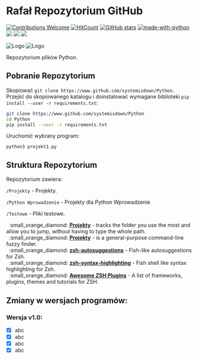 # Rafał Repozytorium GitHub

[![Contributions Welcome](https://img.shields.io/badge/contributions-welcome-brightgreen.svg?style=round)](https://github.com/systemisdown/Python/issues)
[![HitCount](http://hits.dwyl.com/systemisdown/Python.svg)](http://hits.dwyl.com/systemisdown/Python)
[![GitHub stars](https://img.shields.io/github/stars/systemisdown/Python.svg?style=social&label=Star&maxAge=2592000)](https://github.com/systemisdown/Python/stargazers)
[![made-with-python](https://img.shields.io/badge/Made%20with-Python-1f425f.svg)](https://www.python.org/)
![](https://img.shields.io/badge/Python-2-blue)
![](https://img.shields.io/badge/Python-3-blue)
![](https://img.shields.io/badge/platform-Windows%20%7C%20Linux%20%7C%20KaliLinux%20%7C%20ParrotOs-blue)


![Logo](https://github.com/systemisdown/Python/blob/main/logo2.png)
![Logo](https://github.com/systemisdown/Python/blob/main/logo1.png)

Repozytorium plików Python.


## Pobranie Repozytorium

Skopiować `git clone https://www.github.com/systemisdown/Python`. Przejść do skopiowanego katalogu i doinstalować wymagane biblioteki `pip install --user -r requirements.txt`:

```bash
git clone https://www.github.com/systemisdown/Python
cd Python
pip install --user -r requirements.txt
```

Uruchomić wybrany program:

`python3 projekt1.py`


## Struktura Repozytorium
Repozytorium zawiera:

`/Projekty` - Projekty.

`/Python Wprowadzenie` - Projekty dla Python Wprowadzenie

`/Testowe` -  Pliki testowe.  


<p>
&nbsp;&nbsp;:small_orange_diamond: <a href="https://github.com/systemisdown/Python/Projekty"><b>Projekty</b></a> - tracks the folder you use the most and allow you to jump, without having to type the whole path.<br>
&nbsp;&nbsp;:small_orange_diamond: <a href="https://github.com/systemisdown/Python/Projekty/"><b>Projekty</b></a> - is a general-purpose command-line fuzzy finder.<br>
&nbsp;&nbsp;:small_orange_diamond: <a href="https://github.com/zsh-users/zsh-autosuggestions"><b>zsh-autosuggestions</b></a> - Fish-like autosuggestions for Zsh.<br>
&nbsp;&nbsp;:small_orange_diamond: <a href="https://github.com/zsh-users/zsh-syntax-highlighting"><b>zsh-syntax-highlighting</b></a> - Fish shell like syntax highlighting for Zsh.<br>
&nbsp;&nbsp;:small_orange_diamond: <a href="https://github.com/unixorn/awesome-zsh-plugins"><b>Awesome ZSH Plugins</b></a> - A list of frameworks, plugins, themes and tutorials for ZSH.<br>
</p>



## Zmiany w wersjach programów:

### Wersja v1.0:
- [x] abc
- [x] abc
- [x] abc
- [x] abc
